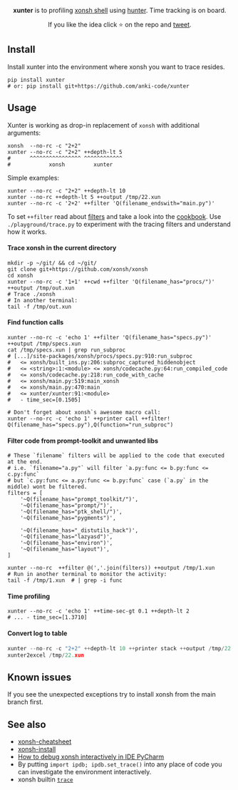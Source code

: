 <p align="center">
<b>xunter</b> is to profiling <a href="https://xon.sh">xonsh shell</a> using <a href="https://github.com/ionelmc/python-hunter">hunter</a>. Time tracking is on board.
</p>

<p align="center">  
If you like the idea click ⭐ on the repo and <a href="https://twitter.com/intent/tweet?text=Trace%20xonsh%20shell%20code!&url=https://github.com/anki-code/xunter" target="_blank">tweet</a>.
</p>

## Install

Install xunter into the environment where xonsh you want to trace resides.

```xsh
pip install xunter
# or: pip install git+https://github.com/anki-code/xunter
```

## Usage

Xunter is working as drop-in replacement of `xonsh` with additional arguments:
```xsh
xonsh  --no-rc -c "2+2"
xunter --no-rc -c "2+2" ++depth-lt 5
#      ^^^^^^^^^^^^^^^^ ^^^^^^^^^^^^
#            xonsh         xunter
```
Simple examples:
```xsh
xunter --no-rc -c "2+2" ++depth-lt 10
xunter --no-rc ++depth-lt 5 ++output /tmp/22.xun
xunter --no-rc -c '2+2' ++filter 'Q(filename_endswith="main.py")'
```
To set `++filter` read about [filters](https://python-hunter.readthedocs.io/en/latest/filtering.html) 
and take a look into the [cookbook](https://python-hunter.readthedocs.io/en/latest/cookbook.html).
Use `./playground/trace.py` to experiment with the tracing filters and understand how it works.

#### Trace xonsh in the current directory

```xsh
mkdir -p ~/git/ && cd ~/git/
git clone git+https://github.com/xonsh/xonsh
cd xonsh
xunter --no-rc -c '1+1' ++cwd ++filter 'Q(filename_has="procs/")' ++output /tmp/out.xun
# Trace ./xonsh
# In another terminal:
tail -f /tmp/out.xun
```

#### Find function calls

```xsh
xunter --no-rc -c 'echo 1' ++filter 'Q(filename_has="specs.py")' ++output /tmp/specs.xun
cat /tmp/specs.xun | grep run_subproc
# [...]/site-packages/xonsh/procs/specs.py:910:run_subproc 
#   <= xonsh/built_ins.py:206:subproc_captured_hiddenobject 
#   <= <string>:1:<module> <= xonsh/codecache.py:64:run_compiled_code 
#   <= xonsh/codecache.py:218:run_code_with_cache
#   <= xonsh/main.py:519:main_xonsh 
#   <= xonsh/main.py:470:main 
#   <= xunter/xunter:91:<module>
#   - time_sec=[0.1505]

# Don't forget about xonsh`s awesome macro call:
xunter --no-rc -c 'echo 1' ++printer call ++filter! Q(filename_has="specs.py"),Q(function="run_subproc")
```

#### Filter code from prompt-toolkit and unwanted libs

```xsh
# These `filename` filters will be applied to the code that executed at the end.
# i.e. `filename="a.py"` will filter `a.py:func <= b.py:func <= c.py:func`
# but `c.py:func <= a.py:func <= b.py:func` case (`a.py` in the middle) wont be filtered.
filters = [
    '~Q(filename_has="prompt_toolkit/")',
    '~Q(filename_has="prompt/")',
    '~Q(filename_has="ptk_shell/")',
    '~Q(filename_has="pygments")',
    
    '~Q(filename_has="_distutils_hack")',
    '~Q(filename_has="lazyasd")',
    '~Q(filename_has="environ")',
    '~Q(filename_has="layout")',
]

xunter --no-rc  ++filter @(','.join(filters)) ++output /tmp/1.xun
# Run in another terminal to monitor the activity:
tail -f /tmp/1.xun  # | grep -i func
```

#### Time profiling

```xsh
xunter --no-rc -c 'echo 1' ++time-sec-gt 0.1 ++depth-lt 2
# ... - time_sec=[1.3710]
```

#### Convert log to table

```python
xunter --no-rc -c "2+2" ++depth-lt 10 ++printer stack ++output /tmp/22.xun
xunter2excel /tmp/22.xun
```

## Known issues

If you see the unexpected exceptions try to install xonsh from the main branch first.

## See also
* [xonsh-cheatsheet](https://github.com/anki-code/xonsh-cheatsheet)
* [xonsh-install](https://github.com/anki-code/xonsh-install)
* [How to debug xonsh interactively in IDE PyCharm](https://github.com/xonsh/xonsh/issues/3090#issuecomment-2068043223)
* By putting `import ipdb; ipdb.set_trace()` into any place of code you can investigate the environment interactively.
* xonsh builtin [`trace`](https://xon.sh/aliases.html#trace)
